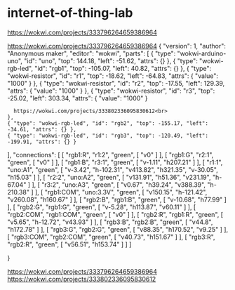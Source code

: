# internet-of-thing-lab

https://wokwi.com/projects/333796264659386964










































https://wokwi.com/projects/333796264659386964    {
  "version": 1,
  "author": "Anonymous maker",
  "editor": "wokwi",
  "parts": [
    { "type": "wokwi-arduino-uno", "id": "uno", "top": 144.18, "left": -51.62, "attrs": {} },
    { "type": "wokwi-rgb-led", "id": "rgb1", "top": -105.07, "left": 40.82, "attrs": {} },
    {
      "type": "wokwi-resistor",
      "id": "r1",
      "top": -18.62,
      "left": -64.83,
      "attrs": { "value": "1000" }
    },
    {
      "type": "wokwi-resistor",
      "id": "r2",
      "top": -17.55,
      "left": 129.39,
      "attrs": { "value": "1000" }
    },
    {
      "type": "wokwi-resistor",
      "id": "r3",
      "top": -25.02,
      "left": 303.34,
      "attrs": { "value": "1000" }
      
      
      
      
      https://wokwi.com/projects/333802336095830612<br>
    },
    { "type": "wokwi-rgb-led", "id": "rgb2", "top": -155.17, "left": -34.61, "attrs": {} },
    { "type": "wokwi-rgb-led", "id": "rgb3", "top": -120.49, "left": -199.91, "attrs": {} }
  ],
  "connections": [
    [ "rgb1:R", "r1:2", "green", [ "v0" ] ],
    [ "rgb1:G", "r2:1", "green", [ "v0" ] ],
    [ "rgb1:B", "r3:1", "green", [ "v-1.11", "h207.21" ] ],
    [
      "r1:1",
      "uno:A1",
      "green",
      [ "v-3.42", "h-102.31", "v413.82", "h321.35", "v-30.05", "h15.03" ]
    ],
    [ "r2:2", "uno:A2", "green", [ "v131.91", "h51.36", "v231.19", "h-67.04" ] ],
    [ "r3:2", "uno:A3", "green", [ "v0.67", "h39.24", "v388.39", "h-210.38" ] ],
    [ "rgb1:COM", "uno:3.3V", "green", [ "v150.15", "h-121.42", "v260.08", "h160.67" ] ],
    [ "rgb2:B", "rgb1:B", "green", [ "v-10.68", "h77.99" ] ],
    [ "rgb2:G", "rgb1:G", "green", [ "v-5.28", "h113.87", "v60.11" ] ],
    [ "rgb2:COM", "rgb1:COM", "green", [ "v0" ] ],
    [ "rgb2:R", "rgb1:R", "green", [ "v5.65", "h-12.72", "v43.93" ] ],
    [ "rgb3:B", "rgb2:B", "green", [ "v44.8", "h172.78" ] ],
    [ "rgb3:G", "rgb2:G", "green", [ "v88.35", "h170.52", "v9.25" ] ],
    [ "rgb3:COM", "rgb2:COM", "green", [ "v40.73", "h151.67" ] ],
    [ "rgb3:R", "rgb2:R", "green", [ "v56.51", "h153.74" ] ]
  ]
  
}



https://wokwi.com/projects/333796264659386964<br>
https://wokwi.com/projects/333802336095830612<br>
